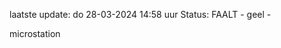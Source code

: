 laatste update: 
do 28-03-2024 14:58   uur 
Status: FAALT - geel - 
<div class="service Y">microstation</div>